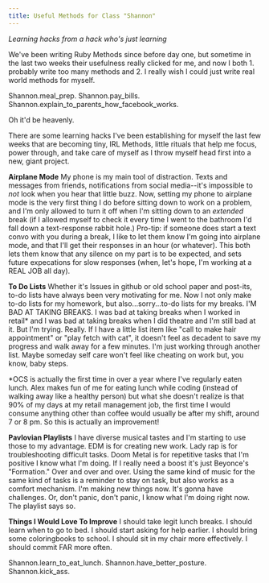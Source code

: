 ```yaml
---
title: Useful Methods for Class "Shannon"
---
```

<i>Learning hacks from a hack who's just learning</i>

We've been writing Ruby Methods since before day one, but sometime in the last two weeks their usefulness really clicked for me, and now I both 1. probably write too many methods and 2. I really wish I could just write real world methods for myself.

Shannon.meal_prep. Shannon.pay_bills. Shannon.explain_to_parents_how_facebook_works.

Oh it'd be heavenly.

There are some learning hacks I've been establishing for myself the last few weeks that are becoming tiny, IRL Methods, little rituals that help me focus, power through, and take care of myself as I throw myself head first into a new, giant project.

<b>Airplane Mode</b>
My phone is my main tool of distraction. Texts and messages from friends, notifications from social media--it's impossible to <i>not</i> look when you hear that little buzz. Now, setting my phone to airplane mode is the very first thing I do before sitting down to work on a problem, and I'm only allowed to turn it off when I'm sitting down to an <i>extended</i> break (if I allowed myself to check it every time I went to the bathroom I'd fall down a text-response rabbit hole.)
Pro-tip: if someone does start a text convo with you during a break, I like to let them know I'm going into airplane mode, and that I'll get their responses in an hour (or whatever). This both lets them know that any silence on my part is to be expected, and sets future expecations for slow responses (when, let's hope, I'm working at a REAL JOB all day).

<b>To Do Lists</b>
Whether it's Issues in github or old school paper and post-its, to-do lists have always been very motivating for me. Now I not only make to-do lists for my homework, but also...sorry...to-do lists for my breaks. I'M BAD AT TAKING BREAKS. I was bad at taking breaks when I worked in retail* and I was bad at taking breaks when I did theatre and I'm still bad at it. But I'm trying.
Really. 
If I have a little list item like "call to make hair appointment" or "play fetch with cat", it doesn't feel as decadent to save my progress and walk away for a few minutes. I'm just working through another list. Maybe someday self care won't feel like cheating on work but, you know, baby steps.

*OCS is actually the first time in over a year where I've regularly eaten lunch. Alex makes fun of me for eating lunch while coding (instead of walking away like a healthy person) but what she doesn't realize is that 90% of my days at my retail management job, the first time I would consume anything other than coffee would usually be after my shift, around 7 or 8 pm.
So this is actually an improvement!

<b>Pavlovian Playlists</b>
I have diverse musical tastes and I'm starting to use those to my advantage. EDM is for creating new work. Lady rap is for troubleshooting difficult tasks. Doom Metal is for repetitive tasks that I'm positive I know what I'm doing. If I really need a boost it's just Beyonce's "Formation." Over and over and over.
Using the same kind of music for the same kind of tasks is a reminder to stay on task, but also works as a comfort mechanism. I'm making new things now. It's gonna have challenges. Or, don't panic, don't panic, I know what I'm doing right now. The playlist says so.

<b>Things I Would Love To Improve</b>
I should take legit lunch breaks. I should learn when to go to bed. I should start asking for help earlier. I should bring some coloringbooks to school. I should sit in my chair more effectively. I should commit FAR more often.

Shannon.learn_to_eat_lunch. Shannon.have_better_posture. Shannon.kick_ass.